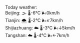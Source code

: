 Today weather:  
Beijing: 🌫  🌡️-6°C 🌬️0km/h  
Tianjin: 🌨  🌡️-2°C 🌬️↙7km/h  
Shijiazhuang: ☁️   🌡️-3°C 🌬️↓5km/h  
Tangshan: ☁️   🌡️-4°C 🌬️←7km/h  
